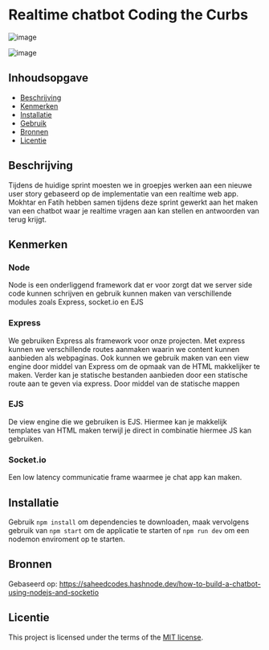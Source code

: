 # Realtime chatbot Coding the Curbs

![image](https://github.com/MokhtarAkle/connecting-people-realtime-web-app/assets/45001009/7dc4c51e-8530-478b-91ae-64a59788d4d8)

![image](https://github.com/MokhtarAkle/connecting-people-realtime-web-app/assets/45001009/40c60c1c-bc08-491c-bfe5-91fbf21def18)

## Inhoudsopgave

  * [Beschrijving](#beschrijving)
  * [Kenmerken](#kenmerken)
  * [Installatie](#installatie)
  * [Gebruik](#gebruik)
  * [Bronnen](#bronnen)
  * [Licentie](#licentie)


## Beschrijving
Tijdens de huidige sprint moesten we in groepjes werken aan een nieuwe user story gebaseerd op de implementatie van een realtime web app. Mokhtar en Fatih hebben samen tijdens deze sprint gewerkt aan het maken van een chatbot waar je realtime vragen aan kan stellen en antwoorden van terug krijgt.

## Kenmerken
### Node
Node is een onderliggend framework dat er voor zorgt dat we server side code kunnen schrijven en gebruik kunnen maken van verschillende modules zoals Express, socket.io en EJS

### Express
We gebruiken Express als framework voor onze projecten. Met express kunnen we verschillende routes aanmaken waarin we content kunnen aanbieden als webpaginas. Ook kunnen we gebruik maken van een view engine door middel van Express om de opmaak van de HTML makkelijker te maken. Verder kan je statische bestanden aanbieden door een statische route aan te geven via express. Door middel van de statische mappen

### EJS
De view engine die we gebruiken is EJS. Hiermee kan je makkelijk templates van HTML maken terwijl je direct in combinatie hiermee JS kan gebruiken.

### Socket.io
Een low latency communicatie frame waarmee je chat app kan maken.

## Installatie
Gebruik ``` npm install ``` om dependencies te downloaden, maak vervolgens gebruik van ``` npm start ``` om de applicatie te starten of ``` npm run dev ``` om een nodemon enviroment op te starten.

## Bronnen
Gebaseerd op: https://saheedcodes.hashnode.dev/how-to-build-a-chatbot-using-nodejs-and-socketio
## Licentie

This project is licensed under the terms of the [MIT license](./LICENSE).
